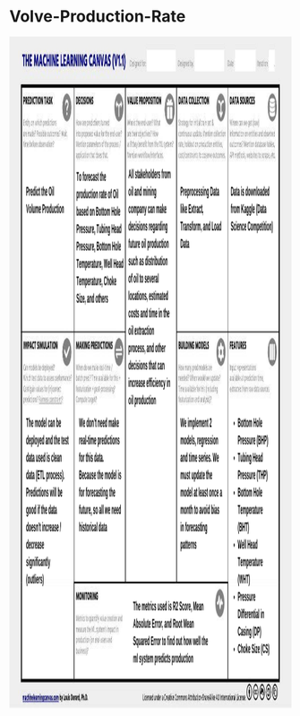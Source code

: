 # Volve-Production-Rate

<img align="left" width="1500" height="1200" src="https://github.com/GitHub-Nawatech-Lab/Volve-Production-Rate/blob/c43c6c1f1e107a13decfdc80466827dd035e2a4e/Volve%20ML%20Canvas.png">

